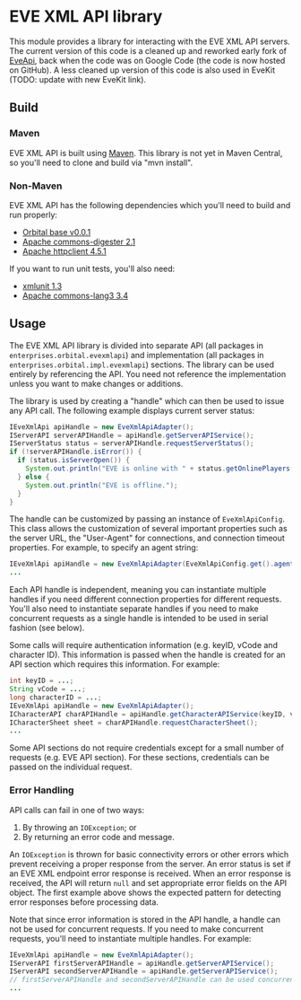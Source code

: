 # EVE XML API library

This module provides a library for interacting with the EVE XML API servers.
The current version of this code is a cleaned up and reworked early fork of
[EveApi](https://github.com/ZyorTaelon/eveapi), back when the code was on Google Code
(the code is now hosted on GitHub).  A less cleaned up version of this code is also
used in EveKit (TODO: update with new EveKit link).

## Build

### Maven

EVE XML API is built using [Maven](http://maven.apache.org).  This library is not
yet in Maven Central, so you'll need to clone and build via "mvn install".

### Non-Maven

EVE XML API has the following dependencies which you'll need to build and run properly:

* [Orbital base v0.0.1](https://github.com/OrbitalEnterprises/base)
* [Apache commons-digester 2.1](https://commons.apache.org/proper/commons-digester/)
* [Apache httpclient 4.5.1](http://hc.apache.org/httpcomponents-client-4.5.x/index.html)

If you want to run unit tests, you'll also need:

* [xmlunit 1.3](http://sourceforge.net/projects/xmlunit/)
* [Apache commons-lang3 3.4](http://commons.apache.org/proper/commons-lang/)

## Usage

The EVE XML API library is divided into separate API (all packages in ```enterprises.orbital.evexmlapi```)
and implementation (all packages in ```enterprises.orbital.impl.evexmlapi```) sections. 
The library can be used entirely by referencing the API.  You need not reference the implementation unless
you want to make changes or additions.

The library is used by creating a "handle" which can then be used to issue any API call.  The following
example displays current server status:

```java
IEveXmlApi apiHandle = new EveXmlApiAdapter();
IServerAPI serverAPIHandle = apiHandle.getServerAPIService();
IServerStatus status = serverAPIHandle.requestServerStatus();
if (!serverAPIHandle.isError()) {
  if (status.isServerOpen()) {
    System.out.println("EVE is online with " + status.getOnlinePlayers() + " players.");
  } else {
    System.out.println("EVE is offline.");
  }
}
```

The handle can be customized by passing an instance of ```EveXmlApiConfig```.  This class allows the customization of
several important properties such as the server URL, the "User-Agent" for connections, and connection
timeout properties.  For example, to specify an agent string:

```java
IEveXmlApi apiHandle = new EveXmlApiAdapter(EveXmlApiConfig.get().agent("EveXmlApi/1.0.0 (https://github.com/OrbitalEnterprises/eve-xml-api; you@somewhere.com; )"));
...
```

Each API handle is independent, meaning you can instantiate multiple handles if you need different connection
properties for different requests.  You'll also need to instantiate separate handles if you need to make
concurrent requests as a single handle is intended to be used in serial fashion (see below).

Some calls will require authentication information (e.g. keyID, vCode and character ID).  This information is
passed when the handle is created for an API section which requires this information.  For example:

```java
int keyID = ...;
String vCode = ...;
long characterID = ...;
IEveXmlApi apiHandle = new EveXmlApiAdapter();
ICharacterAPI charAPIHandle = apiHandle.getCharacterAPIService(keyID, vCode, characterID);
ICharacterSheet sheet = charAPIHandle.requestCharacterSheet();
...
```

Some API sections do not require credentials except for a small number of requests (e.g. EVE API section).
For these sections, credentials can be passed on the individual request.

### Error Handling

API calls can fail in one of two ways:

1. By throwing an ```IOException```; or
2. By returning an error code and message.

An ```IOException``` is thrown for basic connectivity errors or other errors which prevent receiving a proper
response from the server.  An error status is set if an EVE XML endpoint error response is received.
When an error response is received, the API will return ```null``` and set appropriate error fields on the API
object.  The first example above shows the expected pattern for detecting error responses before processing
data.

Note that since error information is stored in the API handle, a handle can not be used for concurrent requests.
If you need to make concurrent requests, you'll need to instantiate multiple handles.  For example:

```java
IEveXmlApi apiHandle = new EveXmlApiAdapter();
IServerAPI firstServerAPIHandle = apiHandle.getServerAPIService();
IServerAPI secondServerAPIHandle = apiHandle.getServerAPIService();
// firstServerAPIHandle and secondServerAPIHandle can be used concurrently.
...
```


